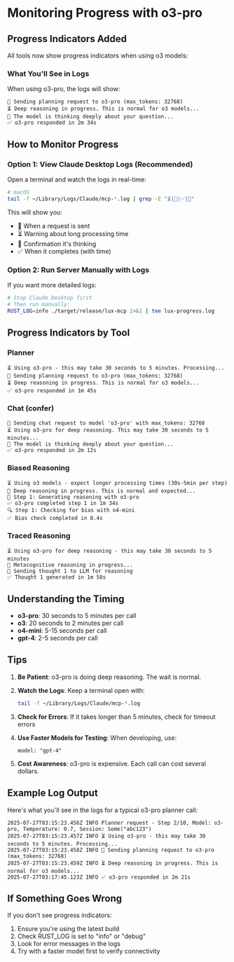 # Monitoring Progress with o3-pro

## Progress Indicators Added

All tools now show progress indicators when using o3 models:

### What You'll See in Logs

When using o3-pro, the logs will show:

```
🚀 Sending planning request to o3-pro (max_tokens: 32768)
⏳ Deep reasoning in progress. This is normal for o3 models...
💭 The model is thinking deeply about your question...
✅ o3-pro responded in 2m 34s
```

## How to Monitor Progress

### Option 1: View Claude Desktop Logs (Recommended)

Open a terminal and watch the logs in real-time:

```bash
# macOS
tail -f ~/Library/Logs/Claude/mcp-*.log | grep -E "⏳|🚀|✅|💭"
```

This will show you:
- 🚀 When a request is sent
- ⏳ Warning about long processing time
- 💭 Confirmation it's thinking
- ✅ When it completes (with time)

### Option 2: Run Server Manually with Logs

If you want more detailed logs:

```bash
# Stop Claude Desktop first
# Then run manually:
RUST_LOG=info ./target/release/lux-mcp 2>&1 | tee lux-progress.log
```

## Progress Indicators by Tool

### Planner
```
⏳ Using o3-pro - this may take 30 seconds to 5 minutes. Processing...
🚀 Sending planning request to o3-pro (max_tokens: 32768)
⏳ Deep reasoning in progress. This is normal for o3 models...
✅ o3-pro responded in 1m 45s
```

### Chat (confer)
```
🚀 Sending chat request to model 'o3-pro' with max_tokens: 32768
⏳ Using o3-pro for deep reasoning. This may take 30 seconds to 5 minutes...
💭 The model is thinking deeply about your question...
✅ o3-pro responded in 2m 12s
```

### Biased Reasoning
```
⏳ Using o3 models - expect longer processing times (30s-5min per step)
💭 Deep reasoning in progress. This is normal and expected...
🔄 Step 1: Generating reasoning with o3-pro
✅ o3-pro completed step 1 in 1m 34s
🔍 Step 1: Checking for bias with o4-mini
✅ Bias check completed in 8.4s
```

### Traced Reasoning
```
⏳ Using o3-pro for deep reasoning - this may take 30 seconds to 5 minutes
💭 Metacognitive reasoning in progress...
🚀 Sending thought 1 to LLM for reasoning
✅ Thought 1 generated in 1m 58s
```

## Understanding the Timing

- **o3-pro**: 30 seconds to 5 minutes per call
- **o3**: 20 seconds to 2 minutes per call
- **o4-mini**: 5-15 seconds per call
- **gpt-4**: 2-5 seconds per call

## Tips

1. **Be Patient**: o3-pro is doing deep reasoning. The wait is normal.

2. **Watch the Logs**: Keep a terminal open with:
   ```bash
   tail -f ~/Library/Logs/Claude/mcp-*.log
   ```

3. **Check for Errors**: If it takes longer than 5 minutes, check for timeout errors

4. **Use Faster Models for Testing**: When developing, use:
   ```
   model: "gpt-4"
   ```

5. **Cost Awareness**: o3-pro is expensive. Each call can cost several dollars.

## Example Log Output

Here's what you'll see in the logs for a typical o3-pro planner call:

```
2025-07-27T03:15:23.456Z INFO Planner request - Step 2/10, Model: o3-pro, Temperature: 0.7, Session: Some("abc123")
2025-07-27T03:15:23.457Z INFO ⏳ Using o3-pro - this may take 30 seconds to 5 minutes. Processing...
2025-07-27T03:15:23.458Z INFO 🚀 Sending planning request to o3-pro (max_tokens: 32768)
2025-07-27T03:15:23.459Z INFO ⏳ Deep reasoning in progress. This is normal for o3 models...
2025-07-27T03:17:45.123Z INFO ✅ o3-pro responded in 2m 21s
```

## If Something Goes Wrong

If you don't see progress indicators:
1. Ensure you're using the latest build
2. Check RUST_LOG is set to "info" or "debug"
3. Look for error messages in the logs
4. Try with a faster model first to verify connectivity